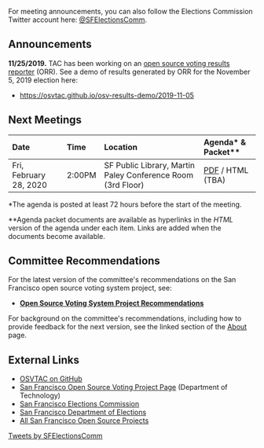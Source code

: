 For meeting announcements, you can also follow the Elections Commission
Twitter account here: [@SFElectionsComm](https://twitter.com/SFElectionsComm).


## Announcements

**11/25/2019.** TAC has been working on an [open source voting results
reporter](https://github.com/OSVTAC/osv-results-reporter) (ORR). See a demo
of results generated by ORR for the November 5, 2019 election here:

* <https://osvtac.github.io/osv-results-demo/2019-11-05>


## Next Meetings

| Date                           | Time   | Location            | Agenda* & Packet** |
|:-------------------------------|:-------|:--------------------|:-------------------|
| Fri, February 28, 2020         | 2:00PM | SF Public Library, Martin Paley Conference Room (3rd Floor) | [PDF][next-agenda-pdf] / HTML (TBA) |

[next-agenda-html]: meetings/2020/2020-02-28/agenda
[next-agenda-pdf]: files/meetings/2020/2020-02-28/2020_02_28_OSVTAC_Agenda.pdf

\*The agenda is posted at least 72 hours before the start of the meeting.

\*\*Agenda packet documents are available as hyperlinks in the _HTML_ version of
the agenda under each item. Links are added when the documents become
available.


## Committee Recommendations

For the latest version of the committee's recommendations on the San Francisco
open source voting system project, see:

* [**Open Source Voting System Project Recommendations**][osvtac-recommendations]

For background on the committee's recommendations, including how to provide
feedback for the next version, see the linked section of the
[About](about#project-recommendations) page.


[osvtac-recommendations]: recommendations/index


## External Links

- [OSVTAC on GitHub](https://github.com/OSVTAC)
- [San Francisco Open Source Voting Project Page](https://opensourcevoting.sfgov.org/) (Department of Technology)
- [San Francisco Elections Commission](https://sfgov.org/electionscommission)
- [San Francisco Department of Elections](https://www.sfelections.org)
- [All San Francisco Open Source Projects](http://open.innovatesf.com)

<a class="twitter-timeline" data-width="360" data-height="600" data-theme="light" href="https://twitter.com/SFElectionsComm">
Tweets by SFElectionsComm</a>
<script async src="//platform.twitter.com/widgets.js" charset="utf-8">
</script>

